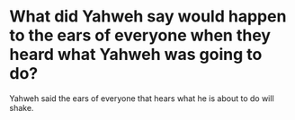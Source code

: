 # What did Yahweh say would happen to the ears of everyone when they heard what Yahweh was going to do?

Yahweh said the ears of everyone that hears what he is about to do will shake.
